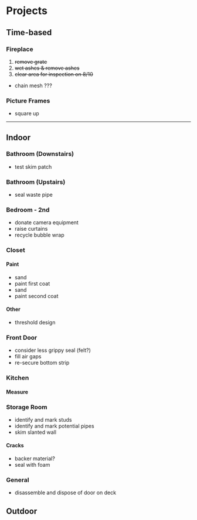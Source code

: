 # Projects

## Time-based
### Fireplace
1. ~~remove grate~~
2. ~~wet ashes & remove ashes~~
3. ~~clear area for inspection on 8/10~~
- chain mesh ???
### Picture Frames
- square up
---
## Indoor
### Bathroom (Downstairs)
- test skim patch
### Bathroom (Upstairs)
- seal waste pipe
### Bedroom - 2nd
- donate camera equipment
- raise curtains
- recycle bubble wrap
### Closet
#### Paint
- sand
- paint first coat
- sand
- paint second coat
#### Other
- threshold design
### Front Door
- consider less grippy seal (felt?)
- fill air gaps
- re-secure bottom strip
### Kitchen
#### Measure
### Storage Room
- identify and mark studs
- identify and mark potential pipes
- skim slanted wall
#### Cracks
- backer material?
- seal with foam
### General
- disassemble and dispose of door on deck
## Outdoor